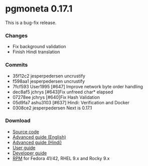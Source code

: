 # pgmoneta 0.17.1

This is a bug-fix release.

### Changes

* Fix background validation
* Finish Hindi translation

### Commits

* 35f12c2 jesperpedersen uncrustify
* f598aa1 jesperpedersen uncrustify
* 7fcf593 User1995 [#647] Improve network byte order handling
* dec8af5 jchrys [#643]Fix unfreed char* elapsed
* 07278ee jchrys [#640]Fix Hash Validation
* 05d9fa7 ashu3103 [#637] Hindi: Verification and Docker
* 0308ce2 jesperpedersen Next is 0.17.1

### Download

* [Source code](https://github.com/pgmoneta/pgmoneta/releases/download/0.17.1/pgmoneta-0.17.1.tar.gz)
* [Advanced guide (English)](https://github.com/pgmoneta/pgmoneta/releases/download/0.17.1/pgmoneta-advanced-en.pdf)
* [Advanced guide (Hindi)](https://github.com/pgmoneta/pgmoneta/releases/download/0.17.1/pgmoneta-advanced-hi.pdf)
* [User guide](https://github.com/pgmoneta/pgmoneta/releases/download/0.17.1/pgmoneta-user-guide.pdf)
* [Developer guide](https://github.com/pgmoneta/pgmoneta/releases/download/0.17.1/pgmoneta-dev-guide.pdf)
* [RPM](https://yum.postgresql.org) for Fedora 41/42, RHEL 9.x and Rocky 9.x
